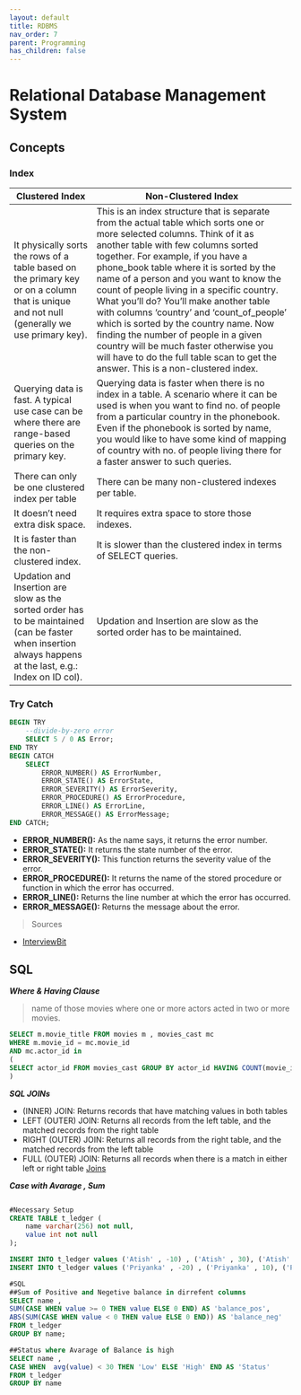 ```yaml
---
layout: default
title: RDBMS
nav_order: 7
parent: Programming
has_children: false
---
```

# Relational Database Management System
## Concepts
### Index
| Clustered Index | Non-Clustered Index |
|--|--|
| It physically sorts the rows of a table based on the primary key or on a column that is unique and not null (generally we use primary key). | This is an index structure that is separate from the actual table which sorts one or more selected columns. Think of it as another table with few columns sorted together. For example, if you have a phone_book table where it is sorted by the name of a person and you want to know the count of people living in a specific country. What you’ll do? You’ll make another table with columns ‘country’ and ‘count_of_people’ which is sorted by the country name. Now finding the number of people in a given country will be much faster otherwise you will have to do the full table scan to get the answer. This is a non-clustered index. |
| Querying data is fast. A typical use case can be where there are range-based queries on the primary key. | Querying data is faster when there is no index in a table. A scenario where it can be used is when you want to find no. of people from a particular country in the phonebook. Even if the phonebook is sorted by name, you would like to have some kind of mapping of country with no. of people living there for a faster answer to such queries. |
| There can only be one clustered index per table | There can be many non-clustered indexes per table. |
| It doesn’t need extra disk space. | It requires extra space to store those indexes. |
| It is faster than the non-clustered index. | It is slower than the clustered index in terms of SELECT queries. |
| Updation and Insertion are slow as the sorted order has to be maintained (can be faster when insertion always happens at the last, e.g.: Index on ID col). | Updation and Insertion are slow as the sorted order has to be maintained. |

### Try Catch
```sql
BEGIN TRY
	--divide-by-zero error
    SELECT 5 / 0 AS Error;
END TRY
BEGIN CATCH
    SELECT
        ERROR_NUMBER() AS ErrorNumber,
        ERROR_STATE() AS ErrorState,
        ERROR_SEVERITY() AS ErrorSeverity,
        ERROR_PROCEDURE() AS ErrorProcedure,
        ERROR_LINE() AS ErrorLine,
        ERROR_MESSAGE() AS ErrorMessage;
END CATCH;
```
-   **ERROR_NUMBER():** As the name says, it returns the error number.
-   **ERROR_STATE():** It returns the state number of the error.
-   **ERROR_SEVERITY():** This function returns the severity value of the error.
-   **ERROR_PROCEDURE():** It returns the name of the stored procedure or function in which the error has occurred.
-   **ERROR_LINE():** Returns the line number at which the error has occurred.
-   **ERROR_MESSAGE():** Returns the message about the error.

> Sources
- [InterviewBit](https://www.interviewbit.com/sql-server-interview-questions/)

## SQL
***Where & Having Clause***

> name of those movies where one or more actors acted in two or more movies.
```sql
SELECT m.movie_title FROM movies m , movies_cast mc 
WHERE m.movie_id = mc.movie_id
AND mc.actor_id in
(
SELECT actor_id FROM movies_cast GROUP BY actor_id HAVING COUNT(movie_id) > 1
)
```
***SQL JOINs***
- (INNER) JOIN: Returns records that have matching values in both tables
- LEFT (OUTER) JOIN: Returns all records from the left table, and the matched records from the right table
- RIGHT (OUTER) JOIN: Returns all records from the right table, and the matched records from the left table
- FULL (OUTER) JOIN: Returns all records when there is a match in either left or right table
[Joins](https://i.imgur.com/k0iSwEi.png)

***Case with Avarage , Sum***

```sql

#Necessary Setup
CREATE TABLE t_ledger (
	name varchar(256) not null,
    value int not null
);

INSERT INTO t_ledger values ('Atish' , -10) , ('Atish' , 30), ('Atish' , -20),('Atish' , 110);
INSERT INTO t_ledger values ('Priyanka' , -20) , ('Priyanka' , 10), ('Priyanka' , -10),('Priyanka' , 200);

#SQL
##Sum of Positive and Negetive balance in dirrefent columns 
SELECT name , 
SUM(CASE WHEN value >= 0 THEN value ELSE 0 END) AS 'balance_pos',
ABS(SUM(CASE WHEN value < 0 THEN value ELSE 0 END)) AS 'balance_neg'
FROM t_ledger
GROUP BY name; 

##Status where Avarage of Balance is high
SELECT name ,
CASE WHEN  avg(value) < 30 THEN 'Low' ELSE 'High' END AS 'Status'
FROM t_ledger
GROUP BY name

```
